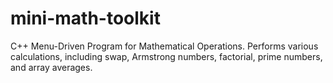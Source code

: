 # mini-math-toolkit
C++ Menu-Driven Program for Mathematical Operations. Performs various calculations, including swap, Armstrong numbers, factorial, prime numbers, and array averages.
